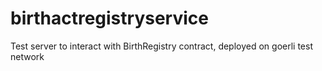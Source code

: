 # birthactregistryservice
Test server to interact with BirthRegistry contract, deployed on goerli test network
